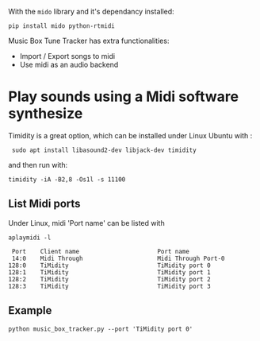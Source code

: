With the `mido` library and it's dependancy installed: 

```
pip install mido python-rtmidi
```

Music Box Tune Tracker has extra functionalities: 

* Import / Export songs to midi
* Use midi as an audio backend

# Play sounds using a Midi software synthesize

Timidity is a great option, which can be installed under Linux Ubuntu with :

```
 sudo apt install libasound2-dev libjack-dev timidity
```

and then run with:

```
timidity -iA -B2,8 -Os1l -s 11100
```

## List Midi ports

Under Linux, midi 'Port name' can be listed with

```
aplaymidi -l

 Port    Client name                      Port name
 14:0    Midi Through                     Midi Through Port-0
128:0    TiMidity                         TiMidity port 0
128:1    TiMidity                         TiMidity port 1
128:2    TiMidity                         TiMidity port 2
128:3    TiMidity                         TiMidity port 3
```

## Example

```
python music_box_tracker.py --port 'TiMidity port 0'
```
